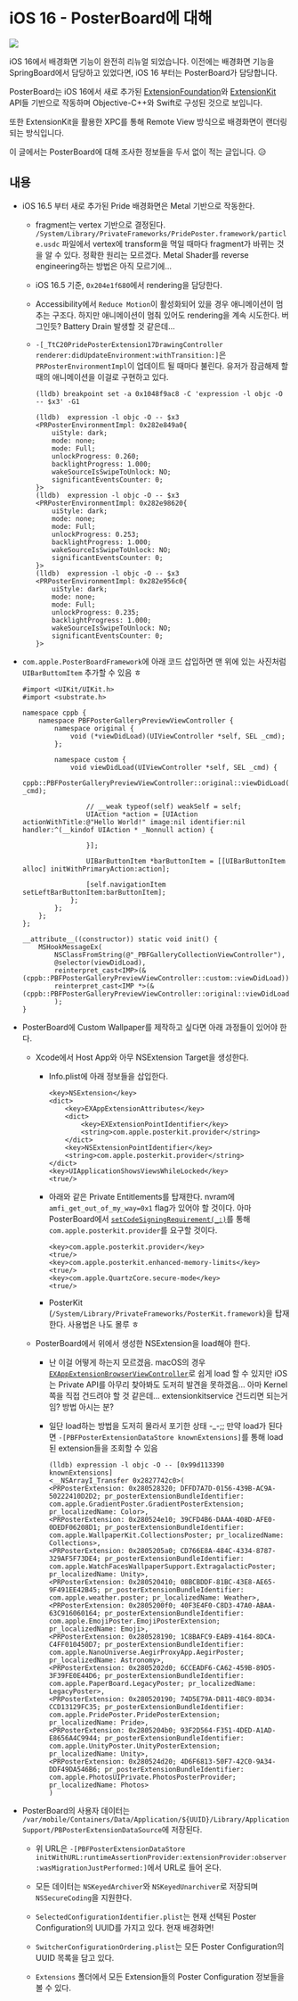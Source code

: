 # iOS 16 - PosterBoard에 대해

![](0.png)

iOS 16에서 배경화면 기능이 완전히 리뉴얼 되었습니다. 이전에는 배경화면 기능을 SpringBoard에서 담당하고 있었다면, iOS 16 부터는 PosterBoard가 담당합니다.

PosterBoard는 iOS 16에서 새로 추가된 [ExtensionFoundation](https://developer.apple.com/documentation/extensionfoundation)와 [ExtensionKit](https://developer.apple.com/documentation/extensionkit) API들 기반으로 작동하며 Objective-C++와 Swift로 구성된 것으로 보입니다.

또한 ExtensionKit을 활용한 XPC를 통해 Remote View 방식으로 배경화면이 랜더링되는 방식입니다.

이 글에서는 PosterBoard에 대해 조사한 정보들을 두서 없이 적는 글입니다. 😥

## 내용

- iOS 16.5 부터 새로 추가된 Pride 배경화면은 Metal 기반으로 작동한다.

    - fragment는 vertex 기반으로 결정된다. `/System/Library/PrivateFrameworks/PridePoster.framework/particle.usdc` 파일에서 vertex에 transform을 먹일 때마다 fragment가 바뀌는 것을 알 수 있다. 정확한 원리는 모르겠다. Metal Shader를 reverse engineering하는 방법은 아직 모르기에...
    
    - iOS 16.5 기준, `0x204e1f680`에서 rendering을 담당한다.
    
    - Accessibility에서 `Reduce Motion`이 활성화되어 있을 경우 애니메이션이 멈추는 구조다. 하지만 애니메이션이 멈춰 있어도 rendering을 계속 시도한다. 버그인듯? Battery Drain 발생할 것 같은데...
    
    - `-[_TtC20PridePosterExtension17DrawingController renderer:didUpdateEnvironment:withTransition:]`은 `PRPosterEnvironmentImpl`이 업데이트 될 때마다 불린다. 유저가 잠금해제 할 때의 애니메이션을 이걸로 구현하고 있다.
    
        ```
        (lldb) breakpoint set -a 0x1048f9ac8 -C 'expression -l objc -O -- $x3' -G1
        
        (lldb)  expression -l objc -O -- $x3
        <PRPosterEnvironmentImpl: 0x282e849a0{
            uiStyle: dark;
            mode: none;
            mode: Full;
            unlockProgress: 0.260;
            backlightProgress: 1.000;
            wakeSourceIsSwipeToUnlock: NO;
            significantEventsCounter: 0;
        }>
        (lldb)  expression -l objc -O -- $x3
        <PRPosterEnvironmentImpl: 0x282e98620{
            uiStyle: dark;
            mode: none;
            mode: Full;
            unlockProgress: 0.253;
            backlightProgress: 1.000;
            wakeSourceIsSwipeToUnlock: NO;
            significantEventsCounter: 0;
        }>
        (lldb)  expression -l objc -O -- $x3
        <PRPosterEnvironmentImpl: 0x282e956c0{
            uiStyle: dark;
            mode: none;
            mode: Full;
            unlockProgress: 0.235;
            backlightProgress: 1.000;
            wakeSourceIsSwipeToUnlock: NO;
            significantEventsCounter: 0;
        }>
        ```
        
- `com.apple.PosterBoardFramework`에 아래 코드 삽입하면 맨 위에 있는 사진처럼 `UIBarButtomItem` 추가할 수 있음 ㅎ

    ```objc
    #import <UIKit/UIKit.h>
    #import <substrate.h>

    namespace cppb {
        namespace PBFPosterGalleryPreviewViewController {
            namespace original {
                void (*viewDidLoad)(UIViewController *self, SEL _cmd);
            };

            namespace custom {
                void viewDidLoad(UIViewController *self, SEL _cmd) {
                    cppb::PBFPosterGalleryPreviewViewController::original::viewDidLoad(self, _cmd);

                    // __weak typeof(self) weakSelf = self;
                    UIAction *action = [UIAction actionWithTitle:@"Hello World!" image:nil identifier:nil handler:^(__kindof UIAction * _Nonnull action) {
                        
                    }];
                    
                    UIBarButtonItem *barButtonItem = [[UIBarButtonItem alloc] initWithPrimaryAction:action];
                    
                    [self.navigationItem setLeftBarButtonItem:barButtonItem];
                };
            };
        };
    };

    __attribute__((constructor)) static void init() {
        MSHookMessageEx(
            NSClassFromString(@"_PBFGalleryCollectionViewController"),
            @selector(viewDidLoad),
            reinterpret_cast<IMP>(&(cppb::PBFPosterGalleryPreviewViewController::custom::viewDidLoad)),
            reinterpret_cast<IMP *>(&(cppb::PBFPosterGalleryPreviewViewController::original::viewDidLoad))
            );
    }
    ```
    
- PosterBoard에 Custom Wallpaper를 제작하고 싶다면 아래 과정들이 있어야 한다.

    - Xcode에서 Host App와 아무 NSExtension Target을 생성한다.
    
        - Info.plist에 아래 정보들을 삽입한다.
        
            ```
            <key>NSExtension</key>
            <dict>
                <key>EXAppExtensionAttributes</key>
                <dict>
                    <key>EXExtensionPointIdentifier</key>
                    <string>com.apple.posterkit.provider</string>
                </dict>
                <key>NSExtensionPointIdentifier</key>
                <string>com.apple.posterkit.provider</string>
            </dict>
            <key>UIApplicationShowsViewsWhileLocked</key>
            <true/>
            ```
            
        - 아래와 같은 Private Entitlements를 탑재한다. nvram에 `amfi_get_out_of_my_way=0x1` flag가 있어야 할 것이다. 아마 PosterBoard에서 [`setCodeSigningRequirement(_:)`](https://developer.apple.com/documentation/foundation/nsxpcconnection/3943309-setcodesigningrequirement)를 통해 `com.apple.posterkit.provider`를 요구할 것이다.
        
            ```
            <key>com.apple.posterkit.provider</key>
            <true/>
            <key>com.apple.posterkit.enhanced-memory-limits</key>
            <true/>
            <key>com.apple.QuartzCore.secure-mode</key>
            <true/>
            ```
            
        - PosterKit (`/System/Library/PrivateFrameworks/PosterKit.framework`)을 탑재한다. 사용법은 나도 몰루 ㅎ
        
    - PosterBoard에서 위에서 생성한 NSExtension을 load해야 한다.
    
        - 난 이걸 어떻게 하는지 모르겠음. macOS의 경우 [`EXAppExtensionBrowserViewController`](https://developer.apple.com/documentation/extensionkit/exappextensionbrowserviewcontroller)로 쉽게 load 할 수 있지만 iOS는 Private API를 아무리 찾아봐도 도저히 발견을 못하겠음... 아마 Kernel 쪽을 직접 건드려야 할 것 같은데... extensionkitservice 건드리면 되는거임? 방법 아시는 분?
        
        - 일단 load하는 방법을 도저히 몰라서 포기한 상태 -_-;; 만약 load가 된다면 `-[PBFPosterExtensionDataStore knownExtensions]`를 통해 load된 extension들을 조회할 수 있음
            
            ```
            (lldb) expression -l objc -O -- [0x99d113390 knownExtensions]
            <__NSArrayI_Transfer 0x2827742c0>(
            <PRPosterExtension: 0x280528320; DFFD7A7D-0156-439B-AC9A-50222410D2D2; pr_posterExtensionBundleIdentifier: com.apple.GradientPoster.GradientPosterExtension; pr_localizedName: Color>,
            <PRPosterExtension: 0x280524e10; 39CFD4B6-DAAA-408D-AFE0-0DEDF06208D1; pr_posterExtensionBundleIdentifier: com.apple.WallpaperKit.CollectionsPoster; pr_localizedName: Collections>,
            <PRPosterExtension: 0x2805205a0; CD766E8A-484C-4334-8787-329AF5F73DE4; pr_posterExtensionBundleIdentifier: com.apple.WatchFacesWallpaperSupport.ExtragalacticPoster; pr_localizedName: Unity>,
            <PRPosterExtension: 0x280520410; 08BCBDDF-81BC-43E8-AE65-9F491EE42B45; pr_posterExtensionBundleIdentifier: com.apple.weather.poster; pr_localizedName: Weather>,
            <PRPosterExtension: 0x2805200f0; 40F3E4F0-C8D3-47A0-ABAA-63C916060164; pr_posterExtensionBundleIdentifier: com.apple.EmojiPoster.EmojiPosterExtension; pr_localizedName: Emoji>,
            <PRPosterExtension: 0x280528190; 1C8BAFC9-EAB9-4164-8DCA-C4FF010450D7; pr_posterExtensionBundleIdentifier: com.apple.NanoUniverse.AegirProxyApp.AegirPoster; pr_localizedName: Astronomy>,
            <PRPosterExtension: 0x2805202d0; 6CCEADF6-CA62-459B-89D5-3F39FE0E44D6; pr_posterExtensionBundleIdentifier: com.apple.PaperBoard.LegacyPoster; pr_localizedName: LegacyPoster>,
            <PRPosterExtension: 0x280520190; 74D5E79A-D811-48C9-8D34-CCD13129FC35; pr_posterExtensionBundleIdentifier: com.apple.PridePoster.PridePosterExtension; pr_localizedName: Pride>,
            <PRPosterExtension: 0x2805204b0; 93F2D564-F351-4DED-A1AD-E8656A4C9944; pr_posterExtensionBundleIdentifier: com.apple.UnityPoster.UnityPosterExtension; pr_localizedName: Unity>,
            <PRPosterExtension: 0x280524d20; 4D6F6813-50F7-42C0-9A34-DDF49DA546B6; pr_posterExtensionBundleIdentifier: com.apple.PhotosUIPrivate.PhotosPosterProvider; pr_localizedName: Photos>
            )
            ```

- PosterBoard의 사용자 데이터는 `/var/mobile/Containers/Data/Application/${UUID}/Library/Application Support/PBPosterExtensionDataSource`에 저장된다.

    - 위 URL은 `-[PBFPosterExtensionDataStore initWithURL:runtimeAssertionProvider:extensionProvider:observer:wasMigrationJustPerformed:]`에서 URL로 들어 온다.
    
    - 모든 데이터는 `NSKeyedArchiver`와 `NSKeyedUnarchiver`로 저장되며 `NSSecureCoding`을 지원한다.
    
    - `SelectedConfigurationIdentifier.plist`는 현재 선택된 Poster Configuration의 UUID를 가지고 있다. 현재 배경화면!
    
    - `SwitcherConfigurationOrdering.plist`는 모든 Poster Configuration의 UUID 목록을 담고 있다.
    
    - `Extensions` 폴더에서 모든 Extension들의 Poster Configuration 정보들을 볼 수 있다.
